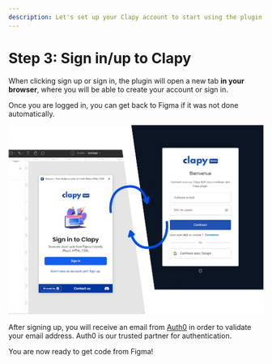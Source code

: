 ```yaml
---
description: Let's set up your Clapy account to start using the plugin.
---
```


# Step 3: Sign in/up to Clapy

When clicking sign up or sign in, the plugin will open a new tab **in your browser**, where you will be able to create your account or sign in.

Once you are logged in, you can get back to Figma if it was not done automatically.

![Clicking on "sign up" or "sign in" will open a browser tab where you will be able to log in to your Clapy account.](<../.gitbook/assets/image (8).png>)

After signing up, you will receive an email from [Auth0](https://auth0.com/) in order to validate your email address. Auth0 is our trusted partner for authentication.



You are now ready to get code from Figma!
